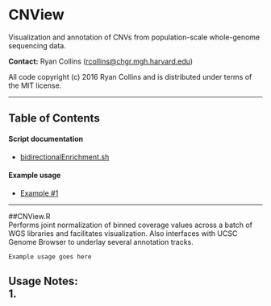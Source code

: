 # CNView
Visualization and annotation of CNVs from population-scale whole-genome sequencing data.

**Contact:** Ryan Collins (rcollins@chgr.mgh.harvard.edu)

All code copyright (c) 2016 Ryan Collins and is distributed under terms of the MIT license.  

---  
## Table of Contents  
#### Script documentation  
- [bidirectionalEnrichment.sh](https://github.com/RCollins13/CNView#cnviewr)  

#### Example usage  
- [Example #1](https://github.com/RCollins13/CNView#example1)  
---  

##CNView.R  
Performs joint normalization of binned coverage values across a batch of WGS libraries and facilitates visualization. Also interfaces with UCSC Genome Browser to underlay several annotation tracks.  

```
Example usage goes here
``` 
**Usage Notes:**  
1.  
--- 

